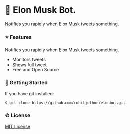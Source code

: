# 🚀 Elon Musk Bot.
Notifies you rapidly when Elon Musk tweets something.

### :star: Features
Notifies you rapidly when Elon Musk tweets something.
- Monitors tweets
- Shows full tweet
- Free and Open Source

### :rocket: Getting Started
If you have git installed: 
```sh
$ git clone https://github.com/rohitjethoe/elonbot.git
```

<!-- ### :white_check_mark: Todo
- Creating telegram bot of the app -->

### :copyright: License
[MIT License](http://opensource.org/licenses/MIT)